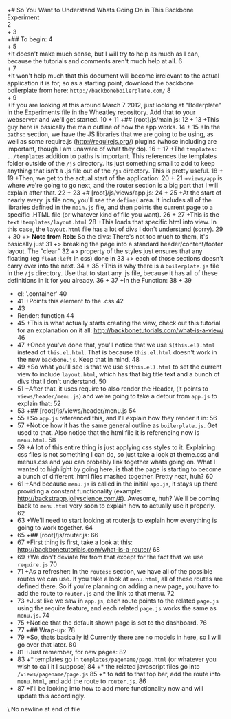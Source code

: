 
+# So You Want to Understand Whats Going On in This Backbone Experiment  
 	 2	
+
 	 3	
+## To begin:
 	 4	
+
 	 5	
+It doesn't make much sense, but I will try to help as much as I can, because the tutorials and comments aren't much help at all. 
 	 6	
+
 	 7	
+It won't help much that this document will become irrelevant to the actual application it is for, so as a starting point, download the backbone boilerplate from here: `http://backboneboilerplate.com/`
 	 8	
+
 	 9	
+If you are looking at this around March 7 2012, just looking at "Boilerplate" in the Experiments file in the Wheatley repository. Add that to your webserver and we'll get started.
 	 10	
+
 	 11	
+## [root]/js/main.js:
 	 12	
+
 	 13	
+This guy here is basically the main outline of how the app works. 
 	 14	
+
 	 15	
+In the `paths:` section, we have the JS libraries that we are going to be using, as well as some require.js (http://requirejs.org/) plugins (whose including are important, though I am unaware of what they do).
 	 16	
+
 	 17	
+The `templates: ../templates` addition to paths is important. This references the templates folder outside of the `/js` directory. Its just something small to add to keep anything that isn't a .js file out of the `/js` directory. This is pretty useful.
 	 18	
+
 	 19	
+Then, we get to the actual start of the application:
 	 20	
+
 	 21	
+`views/app` is where we're going to go next, and the router section is a big part that I will explain after that.
 	 22	
+
 	 23	
+# [root]/js/views/app.js:
 	 24	
+
 	 25	
+At the start of nearly every .js file now, you'll see the `define(` area. It includes all of the libraries defined in the `main.js` file, and then points the current page to a specific .HTML file (or whatever kind of file you want).
 	 26	
+
 	 27	
+This is the `text!templates/layout.html`
 	 28	
+This loads that specific html into view. In this case, the `layout.html` file has a lot of divs I don't understand (sorry).
 	 29	
+
 	 30	
+> **Note from Rob:** So the divs: There's not too much to them, it's basically just
 	 31	
+> breaking the page into a standard header/content/footer layout. The "clear" 
 	 32	
+> property of the styles just ensures that any floating (eg `float:left` in css) done in 
 	 33	
+> each of those sections doesn't carry over into the next.
 	 34	
+
 	 35	
+This is why there is a `boilerplate.js` file in the `/js` directory. Use that to start any .js file, because it has all of these definitions in it for you already.
 	 36	
+
 	 37	
+In the Function:
 	 38	
+
 	 39	
+    el: '.container'
 	 40	
+
 	 41	
+Points this element to the .css
 	 42	
+
 	 43	
+    Render: function
 	 44	
+
 	 45	
+This is what actually starts creating the view, check out this tutorial for an explanation on it all: http://backbonetutorials.com/what-is-a-view/
 	 46	
+
 	 47	
+Once you've done that, you'll notice that we use `$(this.el).html` instead of `this.el.html`. That is because `this.el.html` doesn't work in the new `backbone.js`. Keep that in mind. 
 	 48	
+
 	 49	
+So what you'll see is that we use `$(this.el).html` to set the current view to include `layout.html`, which has that big title text and a bunch of divs that I don't understand.
 	 50	
+
 	 51	
+After that, it uses require to also render the Header, (it points to `views/header/menu.js`) and we're going to take a detour from `app.js` to explain that:
 	 52	
+
 	 53	
+## [root]/js/views/header/menu.js
 	 54	
+
 	 55	
+So `app.js` referenced this, and I'll explain how they render it in:
 	 56	
+
 	 57	
+Notice how it has the same general outline as `boilerplate.js`. Get used to that. Also notice that the html file it is referencing now is `menu.html`.
 	 58	
+
 	 59	
+A lot of this entire thing is just applying css styles to it. Explaining css files is not something I can do, so just take a look at theme.css and menus.css and you can probably link together whats going on. What I wanted to highlight by going here, is that the page is starting to become a bunch of different .html files mashed together. Pretty neat, huh?
 	 60	
+
 	 61	
+And because `menu.js` is called in the initial `app.js`, it stays up there providing a constant functionality (example: http://backstrapp.jollyscience.com/#). Awesome, huh? We'll be coming back to `menu.html` very soon to explain how to actually use it properly.
 	 62	
+
 	 63	
+We'll need to start looking at router.js to explain how everything is going to work together.
 	 64	
+
 	 65	
+## [root]/js/router.js:
 	 66	
+
 	 67	
+First thing is first, take a look at this: http://backbonetutorials.com/what-is-a-router/
 	 68	
+
 	 69	
+We don't deviate far from that except for the fact that we use `require.js`
 	 70	
+
 	 71	
+As a refresher: In the `routes:` section, we have all of the possible routes we can use. If you take a look at `menu.html`, all of these routes are defined there. So if you're planning on adding a new page, you have to add the route  to `router.js` and the link to that menu.
 	 72	
+
 	 73	
+Just like we saw in `app.js`, each route points to the related `page.js` using the require feature, and each related `page.js` works the same as `menu.js`.
 	 74	
+
 	 75	
+Notice that the default shown page is set to the dashboard.
 	 76	
+
 	 77	
+## Wrap-up:
 	 78	
+
 	 79	
+So, thats basically it! Currently there are no models in here, so I will go over that later.
 	 80	
+
 	 81	
+Just remember, for new pages:
 	 82	
+
 	 83	
+* templates go in `templates/pagename/page.html` (or whatever you wish to call it I suppose)
 	 84	
+* the related javascript files go into  `/views/pagename/page.js`
 	 85	
+* to add to that top bar, add the route into `menu.html`, and add the route to `router.js`.
 	 86	
+
 	 87	
+I'll be looking into how to add more functionality now and will update this accordingly.
 	  	
\ No newline at end of file